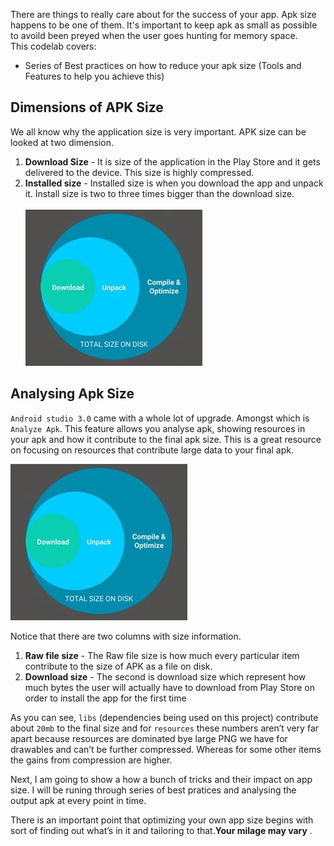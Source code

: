 There are things to really care about for the success of your app. Apk size happens to be one of them. It's important to keep apk as small as possible to avoild been preyed when the user goes hunting for memory space. <br>
This codelab covers:<br>
* Series of Best practices on how to reduce your apk size (Tools and Features to help you achieve this)

## Dimensions of APK Size
We all know why the application size is very important. APK size can be looked at two dimension. 
1. **Download Size** - It is size of the application in the Play Store and it gets delivered to the device. This size is highly compressed.
2. **Installed size** - Installed size is when you download the app and unpack it. Install size is two to three times bigger than the download size.<br/></br>
![dimersions of apk size](https://raw.githubusercontent.com/KingsMentor/codelab/master/buildingsmallerapk/imgs/apk_dimensions.jpeg)  

## Analysing Apk Size
`Android studio 3.0` came with a whole lot of upgrade. Amongst which is `Analyze Apk`. This feature allows you analyse apk, showing resources in your apk and how it contribute to the final apk size. This is a great resource on focusing on resources that contribute large data to your final apk.

![dimersions of apk size](https://raw.githubusercontent.com/KingsMentor/codelab/master/buildingsmallerapk/imgs/apk_dimensions.jpeg)  


Notice that there are two columns with size information. 

1. **Raw file size** - The Raw file size is how much every particular item contribute to the size of APK as a file on disk.
2. **Download size** - The second is download size which represent how much bytes the user will actually have to download from Play Store on order to install the app for the first time

As you can see, `libs` (dependencies being used on this project) contribute about `20mb` to the final size and for `resources` these numbers aren’t very far apart because resources are dominated bye large PNG we have for drawables and can’t be further compressed. Whereas for some other items the gains from compression are higher. 

Next, I am going to show a how a bunch of tricks and their impact on app size. I will be runing through series of best pratices and analysing the output apk at every point in time.

<aside class="special"><p>There is an important point that optimizing your own app size begins with sort of finding out what’s in it and tailoring to that.<b>Your milage may vary</b> .</p></aside>
